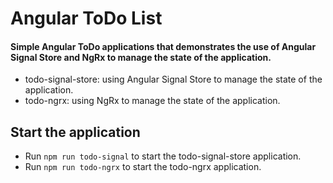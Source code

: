 # Angular ToDo List

#### Simple Angular ToDo applications that demonstrates the use of Angular Signal Store and NgRx to manage the state of the application.

- todo-signal-store: using Angular Signal Store to manage the state of the application.
- todo-ngrx: using NgRx to manage the state of the application.

## Start the application

- Run `npm run todo-signal` to start the todo-signal-store application.
- Run `npm run todo-ngrx` to start the todo-ngrx application.
